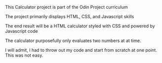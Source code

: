 This Calculator project is part of the Odin Project curriculum

The project primarily displays HTML, CSS, and Javascript skills

The end result will be a HTML calculator styled with CSS and powered by Javascript code

The calculator purposefully only evaluates two numbers at at time.

I will admit, I had to throw out my code and start from scratch at one point. This was not easy.